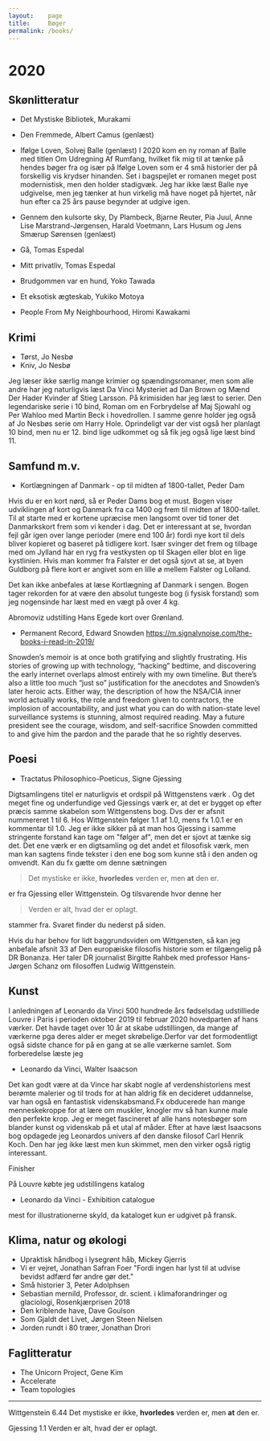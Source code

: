 ```yaml
---
layout:    page
title:     Bøger
permalink: /books/
---
```


# 2020

## Skønlitteratur
* Det Mystiske Bibliotek, Murakami

* Den Fremmede, Albert Camus (genlæst)

* Ifølge Loven, Solvej Balle (genlæst)
I 2020 kom en ny roman af Balle med titlen Om Udregning Af Rumfang, hvilket fik mig til at tænke på hendes bøger fra  og især på Ifølge Loven som er 4 små historier der på forskellig vis krydser hinanden. Set i bagspejlet er romanen meget post modernistisk, men den holder stadigvæk. Jeg har ikke læst Balle nye udgivelse, men jeg tænker at hun virkelig må have noget på hjertet, når hun efter ca 25 års pause begynder at udgive igen.

* Gennem den kulsorte sky, Dy Plambeck, Bjarne Reuter, Pia Juul, Anne Lise Marstrand-Jørgensen, Harald Voetmann, Lars Husum og Jens Smærup Sørensen (genlæst)

* Gå, Tomas Espedal
* Mitt privatliv, Tomas Espedal

* Brudgommen var en hund, Yoko Tawada
* Et eksotisk ægteskab, Yukiko Motoya
* People From My Neighbourhood, Hiromi Kawakami

## Krimi
* Tørst, Jo Nesbø
* Kniv, Jo Nesbø

Jeg læser ikke særlig mange krimier og spændingsromaner, men som alle andre har jeg naturligvis læst Da Vinci Mysteriet ad Dan Brown og  Mænd Der Hader Kvinder af Stieg Larsson. På krimisiden har jeg læst to serier. Den legendariske serie i 10 bind, Roman om en Forbrydelse af Maj Sjowahl og Per Wahloo med Martin Beck i hovedrollen. I samme genre holder jeg også af Jo Nesbøs serie om Harry Hole. Oprindeligt var der vist også her planlagt 10 bind, men nu er 12. bind lige udkommet og så fik jeg også lige læst bind 11.

## Samfund m.v.
* Kortlægningen af Danmark - op til midten af 1800-tallet, Peder Dam

Hvis du er en kort nørd, så er Peder Dams bog et must. Bogen viser udviklingen af kort og Danmark fra ca 1400 og frem til midten af 1800-tallet. Til at starte med er kortene upræcise men langsomt over tid toner det Danmarkskort frem som vi kender i dag. Det er interessant at se, hvordan fejl går igen over lange perioder (mere end 100 år) fordi nye kort til dels bliver kopieret og baseret på tidligere kort. Især svinger det frem og tilbage med om Jylland har en ryg fra vestkysten op til Skagen eller blot en lige kystlinien. Hvis man kommer fra Falster er det også sjovt at se, at byen Guldborg på flere kort er angivet som en lille ø mellem Falster og Lolland. 

Det kan ikke anbefales at læse Kortlægning af Danmark i sengen. Bogen tager rekorden for at være den absolut tungeste bog (i fysisk forstand) som jeg nogensinde har læst med en vægt på over 4 kg.

Abromoviz udstilling Hans Egede kort over Grønland.

* Permanent Record, Edward Snowden
https://m.signalvnoise.com/the-books-i-read-in-2019/

Snowden’s memoir is at once both gratifying and slightly frustrating. His stories of growing up with technology, “hacking” bedtime, and discovering the early internet overlaps almost entirely with my own timeline. But there’s also a little too much “just so” justification for the anecdotes and Snowden’s later heroic acts. Either way, the description of how the NSA/CIA inner world actually works, the role and freedom given to contractors, the implosion of accountability, and just what you can do with nation-state level surveillance systems is stunning, almost required reading. May a future president see the courage, wisdom, and self-sacrifice Snowden committed to and give him the pardon and the parade that he so rightly deserves.

## Poesi

* Tractatus Philosophico-Poeticus, Signe Gjessing

Digtsamlingens titel er naturligvis et ordspil på Wittgenstens værk . Og det meget fine og underfundige ved Gjessings værk er, at det er bygget op efter præcis samme skabelon som Wittgenstens bog. Dvs der er  afsnit nummereret 1 til 6. Hos Wittgenstein følger 1.1 af 1.0, mens fx 1.0.1 er en kommentar til 1.0. Jeg er ikke sikker på at man hos Gjessing i samme stringente forstand kan tage om "følger af", men det er sjovt at tænke sig det. Det ene værk er en digtsamling og det andet et filosofisk værk, men man kan sagtens finde tekster i den ene bog som kunne stå i den anden og omvendt. Kan du fx gætte om denne sætningen 

> Det mystiske er ikke, __hvorledes__ verden er, men __at__ den er.

er fra Gjessing eller Wittgenstein. Og tilsvarende hvor denne her 

> Verden er alt, hvad der er oplagt.

stammer fra. Svaret finder du nederst på siden.

Hvis du har behov for lidt baggrundsviden om Wittgensten, så kan jeg anbefale afsnit 33 af Den europæiske filosofis historie som er tilgængelig på DR Bonanza. Her taler DR journalist Birgitte Rahbek med professor Hans-Jørgen Schanz om filosoffen Ludwig Wittgenstein.

## Kunst
I anledningen af Leonardo da Vinci 500 hundrede års fødselsdag udstilliede Louvre i Paris  i perioden oktober 2019 til februar 2020 hovedparten af hans værker. Det havde taget over 10 år at skabe udstillingen, da mange af værkerne pga deres alder er meget skrøbelige.Derfor var det formodentligt også sidste chance for på en gang at se alle værkerne samlet. Som forberedelse læste jeg 

* Leonardo da Vinci, Walter Isaacson

Det kan godt være at da Vince har skabt nogle af verdenshistoriens mest berømte malerier og til trods for at han aldrig fik en decideret uddannelse, var han også en fantastisk videnskabsmand.Fx obducerede han mange menneskekroppe for at lære om muskler, knogler mv så han kunne male den perfekte krop. Jeg er meget fascineret af alle hans notesbøger som blander kunst og videnskab på et utal af måder. Efter at have læst Isaacsons bog opdagede jeg Leonardos univers af den danske filosof Carl Henrik Koch. Den har jeg ikke læst men kun skimmet, men den virker også rigtig interessant.

Finisher

På Louvre købte jeg udstillingens katalog

* Leonardo da Vinci - Exhibition catalogue

mest for illustrationerne skyld, da kataloget kun er udgivet på fransk.

## Klima, natur og økologi
* Upraktisk håndbog i lysegrønt håb, Mickey Gjerris
* Vi er vejret, Jonathan Safran Foer
"Fordi ingen har lyst til at udvise bevidst adfærd før andre gør det."
* Små historier 3, Peter Adolphsen
* Sebastian mernild, Professor, dr. scient. i klimaforandringer og glaciologi, Rosenkjærprisen 2018
* Den kriblende have, Dave Goulson
* Som Gjaldt det Livet, Jørgen Steen Nielsen
* Jorden rundt i 80 træer, Jonathan Drori 

## Faglitteratur	
* The Unicorn Project, Gene Kim
* Accelerate
* Team topologies

----

Wittgenstein
6.44 Det mystiske er ikke, __hvorledes__ verden er, men __at__ den er.

Gjessing
1.1 Verden er alt, hvad der er oplagt.
